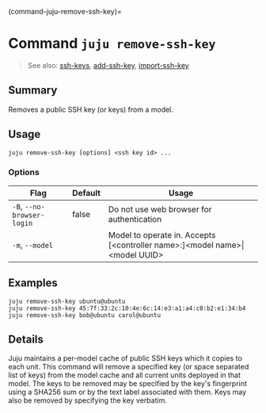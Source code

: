 (command-juju-remove-ssh-key)=
# Command `juju remove-ssh-key`
> See also: [ssh-keys](#ssh-keys), [add-ssh-key](#add-ssh-key), [import-ssh-key](#import-ssh-key)

## Summary
Removes a public SSH key (or keys) from a model.

## Usage
```juju remove-ssh-key [options] <ssh key id> ...```

### Options
| Flag | Default | Usage |
| --- | --- | --- |
| `-B`, `--no-browser-login` | false | Do not use web browser for authentication |
| `-m`, `--model` |  | Model to operate in. Accepts [&lt;controller name&gt;:]&lt;model name&gt;&#x7c;&lt;model UUID&gt; |

## Examples

    juju remove-ssh-key ubuntu@ubuntu
    juju remove-ssh-key 45:7f:33:2c:10:4e:6c:14:e3:a1:a4:c8:b2:e1:34:b4
    juju remove-ssh-key bob@ubuntu carol@ubuntu


## Details
Juju maintains a per-model cache of public SSH keys which it copies to
each unit. This command will remove a specified key (or space separated
list of keys) from the model cache and all current units deployed in that
model. The keys to be removed may be specified by the key's fingerprint
using a SHA256 sum or by the text label associated with them. Keys may also be
removed by specifying the key verbatim.